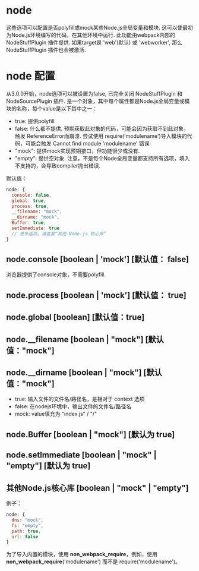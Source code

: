 # node
这些选项可以配置是否polyfill或mock某些Node.js全局变量和模块.
这可以使最初为Node.js环境编写的代码，在其他环境中运行.
此功能由webpack内部的 NodeStuffPlugin 插件提供. 
如果target是 'web'(默认) 或 'webworker', 那么 NodeStuffPlugin 插件也会被激活.

# node 配置
从3.0.0开始，node选项可以被设置为false, 已完全关闭 NodeStuffPlugin 和 NodeSourcePlugin 插件.
是一个对象，其中每个属性都是Node.js全局变量或模块的名称，每个value是以下其中之一：
* true: 提供polyfill
* false: 什么都不提供. 预期获取此对象的代码，可能会因为获取不到此对象，触发 ReferenceError而崩溃. 尝试使用 require('modulename')导入模块的代码，可能会触发 Cannot find module 'modulename' 错误.
* "mock": 提供mock实现预期接口，但功能很少或没有.
* "empty": 提供空对象.
注意，不是每个Node全局变量都支持所有选项，填入不支持的，会导致compiler抛出错误.

默认值：
```js
node: {
  console: false,
  global: true,
  process: true,
  __filename: "mock",
  __dirname: "mock",
  Buffer: true,
  setImmediate: true
  // 更多选项，请查看“其他 Node.js 核心库”
}
```

## node.console [boolean | 'mock'] [默认值： false]
浏览器提供了console对象，不需要polyfill.

## node.process [boolean | 'mock'] [默认值： true]

## node.global [boolean] [默认值：true]

## node.__filename [boolean | "mock"] [默认值："mock"]
## node.__dirname [boolean | "mock"] [默认值："mock"]
* true: 输入文件的文件名/路径名，是相对于 context 选项
* false: 在nodejs环境中，输出文件的文件名/路径名
* mock: value填充为 "index.js" / "/"

## node.Buffer [boolean | "mock"] [默认为 true]

## node.setImmediate [boolean | "mock" | "empty"] [默认为 true]

## 其他Node.js核心库 [boolean | "mock" | "empty"]
例子：
```js
node: {
  dns: "mock",
  fs: "empty",
  path: true,
  url: false
}
```
为了导入内置的模块，使用 __non_webpack_require__，例如，使用 __non_webpack_require__('modulename') 而不是 require('modulename')。 


